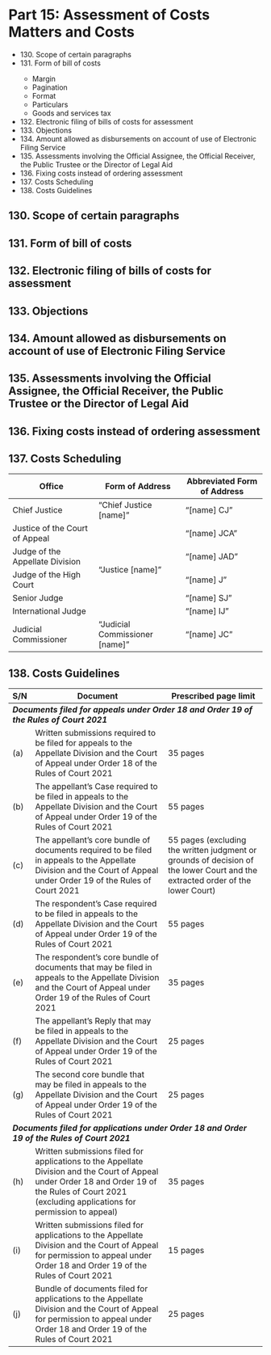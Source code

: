 # Part 15: Assessment of Costs Matters and Costs

<ul type="*">
	<li>130. Scope of certain paragraphs</li>
	<li>131. Form of bill of costs</li>
		<ul>
			<li>Margin</li>
			<li>Pagination</li>
			<li>Format</li>
			<li>Particulars</li> 
			<li>Goods and services tax</li>
		</ul>
	<li>132. Electronic filing of bills of costs for assessment</li> 
	<li>133. Objections</li>
	<li>134. Amount allowed as disbursements on account of use of Electronic Filing Service</li>
	<li>135. Assessments involving the Official Assignee, the Official Receiver, the Public Trustee or the Director of Legal Aid</li>
	<li>136. Fixing costs instead of ordering assessment</li>
	<li>137. Costs Scheduling</li>
	<li>138. Costs Guidelines</li>
</ul>


## 130. Scope of certain paragraphs 
## 131. Form of bill of costs
## 132. Electronic filing of bills of costs for assessment 
## 133. Objections 
## 134. Amount allowed as disbursements on account of use of Electronic Filing Service
## 135. Assessments involving the Official Assignee, the Official Receiver, the Public Trustee or the Director of Legal Aid
## 136. Fixing costs instead of ordering assessment 
## 137. Costs Scheduling 

<table>
<thead>
  <tr>
	  <th><strong>Office</strong></th>
	  <th><strong>Form of Address</strong></th>
	  <th><strong>Abbreviated Form of Address</strong></th>
  </tr>
</thead>
<tbody>
  <tr>
    <td>Chief Justice</td>
    <td>“Chief Justice [name]”</td>
    <td>“[name] CJ”</td>
  </tr>
  <tr>
    <td>Justice of the Court of Appeal</td>
    <td rowspan="5">“Justice [name]”</td>
    <td>“[name] JCA”</td>
  </tr>
  <tr>
    <td>Judge of the Appellate Division</td>
    <td>“[name] JAD”</td>
  </tr>
  <tr>
    <td>Judge of the High Court</td>
    <td>“[name] J”</td>
  </tr>
  <tr>
    <td>Senior Judge</td>
    <td>“[name] SJ”</td>
  </tr>
  <tr>
    <td>International Judge</td>
    <td>“[name] IJ”</td>
  </tr>
  <tr>
    <td>Judicial Commissioner</td>
    <td>“Judicial Commissioner [name]”</td>
    <td>“[name] JC”</td>
  </tr>
</tbody>
</table>

## 138. Costs Guidelines 

<table>
<thead>
		<tr>
			<th><strong>S/N</strong></th>
			<th><strong>Document</strong></th>
			<th><strong>Prescribed page limit</strong></th>
		</tr>
</thead>
<tbody
		<tr>
			<td colspan="3"><strong><em>Documents filed for appeals under Order 18 and Order 19 of the Rules of Court 2021</em></strong></td>
		</tr>
		<tr>
			<td>(a)</td>
			<td>Written submissions required to be filed for appeals to the Appellate Division and the Court of Appeal under Order 18 of the Rules of Court 2021</td>
			<td>35 pages</td>
		</tr>
		<tr>
			<td>(b)</td>
			<td>The appellant’s Case required to be filed in appeals to the Appellate Division and the Court of Appeal under Order 19 of the Rules of Court 2021</td>
			<td>55 pages</td>
		</tr>
		<tr>
			<td>(c)</td>
			<td>The appellant’s core bundle of documents required to be filed in appeals to the Appellate Division and the Court of Appeal under Order 19 of the Rules of Court 2021</td>
			<td>55 pages (excluding the written judgment or grounds of decision of the lower Court and the extracted order of the
lower Court)</td>
		</tr>
		<tr>
			<td>(d)</td>
			<td>The respondent’s Case required to be filed in appeals to the Appellate Division and the Court of Appeal under Order 19 of the Rules of Court 2021</td>
			<td>55 pages</td>
		</tr>
		<tr>
			<td>(e)</td>
			<td>The respondent’s core bundle of documents that may be filed in appeals to the Appellate Division and the Court of Appeal under Order 19 of the Rules of Court 2021</td>
			<td>35 pages</td>
		</tr>
		<tr>
			<td>(f)</td>
			<td>The appellant’s Reply that may be filed in appeals to the Appellate Division and the Court of Appeal under Order 19 of the Rules of Court 2021</td>
			<td>25 pages</td>
		</tr>
		<tr>
			<td>(g)
			<td>The second core bundle that may be filed in appeals to the Appellate Division and the Court of Appeal under Order 19 of the Rules of Court 2021</td>
			<td>25 pages</td>
		</tr>
		<tr>
			<td colspan="3"><strong><em>Documents filed for applications under Order 18 and Order 19 of the Rules of Court 2021</em></strong></td>
		</tr>
		<tr>
			<td>(h)</td>
			<td>Written submissions filed for applications to the Appellate Division and the Court of Appeal under Order 18 and Order 19 of the Rules of Court 2021 (excluding applications for permission to appeal)</td>
			<td>35 pages</td>
		</tr>
		<tr>
			<td>(i)</td>
			<td>Written submissions filed for applications to the Appellate Division and the Court of Appeal for permission to appeal under Order 18 and Order 19 of the Rules of Court 2021</td>
			<td>15 pages</td>
		</tr>
		<tr>
			<td>(j)</td>
			<td>Bundle of documents filed for applications to the Appellate Division and the Court of Appeal for permission to appeal under Order 18 and Order 19 of the Rules of Court 2021</td>
			<td>25 pages</td>
		</tr>
</tbody>
</table>
